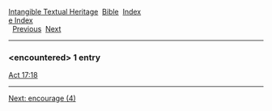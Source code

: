 [Intangible Textual Heritage](../../index)  [Bible](../index) 
[Index](index)   
[e Index](_e_)  
  [Previous](c03676)  [Next](c03678) 

------------------------------------------------------------------------

### &lt;encountered&gt; 1 entry

[Act 17:18](../kjv/act017.htm#018)  

------------------------------------------------------------------------

[Next: encourage (4)](c03678)

